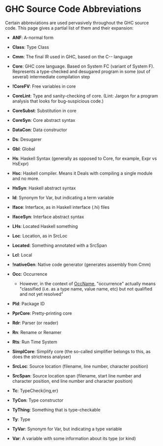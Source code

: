 # GHC Source Code Abbreviations



Certain abbreviations are used pervasively throughout the GHC source code. This page gives a partial list of them and their expansion:


- **ANF**: A-normal form

- **Class**: Type Class

- **Cmm**: The final IR used in GHC, based on the C-- language

- **Core**: GHC core language. Based on System FC (variant of System F). Represents a type-checked and desugared program in some (out of several) intermediate compilation step

- **!CoreFV**: Free variables in core

- **CoreLint**: Type and sanity-checking of core. (Lint: Jargon for a program analysis that looks for bug-suspicious code.)

- **CoreSubst**: Substitution in core

- **CoreSyn**: Core abstract syntax

- **DataCon**: Data constructor

- **Ds**: Desugarer

- **Gbl**: Global

- **Hs**: Haskell Syntax (generally as opposed to Core, for example, Expr vs HsExpr)

- **Hsc**: Haskell compiler. Means it Deals with compiling a single module and no more.

- **HsSyn**: Haskell abstract syntax

- **Id**: Synonym for Var, but indicating a term variable

- **Iface**: Interface, as in Haskell interface (.hi) files

- **IfaceSyn**: Interface abstract syntax

- **LHs**: Located Haskell something

- **Loc**: Location, as in SrcLoc

- **Located**: Something annotated with a SrcSpan

- **Lcl**: Local

- **!nativeGen**: Native code generator (generates assembly from Cmm)

- **Occ**: Occurrence

  - However, in the context of [
    OccName](http://hackage.haskell.org/trac/ghc/wiki/Commentary/Compiler/RdrNameType#TheOccNametype), "occurrence" actually means "classified (i.e. as a type name, value name, etc) but not qualified and not yet resolved"

- **PId**: Package ID

- **PprCore**: Pretty-printing core

- **Rdr**: Parser (or reader)

- **Rn**: Rename or Renamer

- **Rts**: Run Time System

- **SimplCore**: Simplify core (the so-called simplifier belongs to this, as does the strictness analyser)

- **SrcLoc**: Source location (filename, line number, character position)

- **SrcSpan**: Source location span (filename, start line number and character position, end line number and character position)

- **Tc**: TypeCheck{ing,er}

- **TyCon**: Type constructor

- **TyThing**: Something that is type-checkable

- **Ty**: Type

- **TyVar**: Synonym for Var, but indicating a type variable

- **Var**: A variable with some information about its type (or kind)

